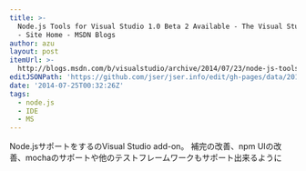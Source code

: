 ```yaml
---
title: >-
  Node.js Tools for Visual Studio 1.0 Beta 2 Available - The Visual Studio Blog
  - Site Home - MSDN Blogs
author: azu
layout: post
itemUrl: >-
  http://blogs.msdn.com/b/visualstudio/archive/2014/07/23/node-js-tools-for-visual-studio-1-0-beta-2-available.aspx
editJSONPath: 'https://github.com/jser/jser.info/edit/gh-pages/data/2014/07/index.json'
date: '2014-07-25T00:32:26Z'
tags:
  - node.js
  - IDE
  - MS
---
```

Node.jsサポートをするのVisual Studio add-on。
補完の改善、npm UIの改善、mochaのサポートや他のテストフレームワークもサポート出来るように
